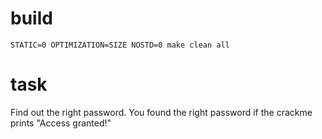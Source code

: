 # build
```
STATIC=0 OPTIMIZATION=SIZE NOSTD=0 make clean all
```

# task
Find out the right password. You found the right password if the crackme prints "Access granted!"
